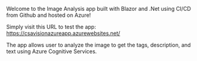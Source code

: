 Welcome to the Image Analysis app built with Blazor and .Net using CI/CD from Github and hosted on Azure!

Simply visit this URL to test the app: https://csavisionazureapp.azurewebsites.net/

The app allows user to analyze the image to get the tags, description, and text using Azure Cognitive Services.
